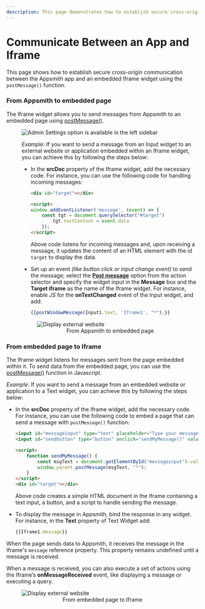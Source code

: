 ```yaml
---
description: This page demonstrates how to establish secure cross-origin communication between the Appsmith app and an embedded Iframe widget. 
---
```

# Communicate Between an App and Iframe

This page shows how to establish secure cross-origin communication between the Appsmith app and an embedded Iframe widget using the `postMessage()` function.

### From Appsmith to embedded page

The Iframe widget allows you to send messages from Appsmith to an embedded page using [postMessage()](https://developer.mozilla.org/en-US/docs/Web/API/Window/postMessage).

<figure>
  <img src="/img/postmessage_child_incoming.png" style= {{width:"500px", height:"auto"}} alt="Admin Settings option is available in the left sidebar"/>
  <figcaption align = "center"><i></i></figcaption>
</figure>

<dd>

*Example*: If you want to send a message from an Input widget to an external website or application embedded within an Iframe widget, you can achieve this by following the steps below:

* In the **srcDoc** property of the Iframe widget, add the necessary code. For instance, you can use the following code for handling incoming messages:

    ```html
    <div id="target"></div>

    <script>
    window.addEventListener('message', (event) => {
        const tgt = document.querySelector("#target")
            tgt.textContent = event.data
        });
    </script>
    ```

    Above code listens for incoming messages and, upon receiving a message, it updates the content of an HTML element with the id `target` to display the data.

* Set up an event *(like button click or input change event)* to send the message; select the [**Post message**](/reference/appsmith-framework/widget-actions/post-message) option from the action selector and specify the widget input in the **Message** box and the **Target iframe** as the name of the Iframe widget. For instance, enable *JS* for the **onTextChanged** event of the Input widget, and add:

    ```js
    {{postWindowMessage(Input1.text, 'Iframe1', "*");}}
    ```


<figure>
  <img src="/img/fromapptoiframe-1.gif" style= {{width:"700px", height:"auto"}} alt="Display external website"/>
  <figcaption align = "center"><i></i>From Appsmith to embedded page</figcaption>
</figure>

</dd>

### From embedded page to Iframe

The Iframe widget listens for messages sent from the page embedded within it. To send data from the embedded page, you can use the [postMessage()](https://developer.mozilla.org/en-US/docs/Web/API/Window/postMessage) function in Javascript. 

*Example*: If you want to send a message from an embedded website or application to a Text widget, you can achieve this by following the steps below:

* In the **srcDoc** property of the Iframe widget, add the necessary code. For instance, you can use the following code to embed a page that can send a message with `postMessage()` function:

    ```html
    <input id="messageinput" type="text" placeholder="Type your message here..."></input>
    <input id="sendbutton" type="button" onclick="sendMyMessage()" value="SEND" />

    <script>
        function sendMyMessage() {
            const msgText = document.getElementById("messageinput").value;
            window.parent.postMessage(msgText, "*");
        }
    </script>
    <div id="target"></div>
    ```

    Above code creates a simple HTML document in the Iframe containing a text input, a button, and a script to handle sending the message.

* To display the message in Appsmith, bind the response in any widget. For instance, in the **Text** property of Text Widget add:

   ```js
   {{Iframe1.message}}
   ```
When the page sends data to Appsmith, it receives the message in the Iframe's `message` reference property. This property remains undefined until a message is received.

When a message is received, you can also execute a set of actions using the Iframe’s **onMessageReceived** event, like displaying a message or executing a query.

<figure>
  <img src="/img/iframe-2-.gif" style= {{width:"700px", height:"auto"}} alt="Display external website"/>
  <figcaption align = "center"><i></i>From embedded page to Iframe</figcaption>
</figure>

